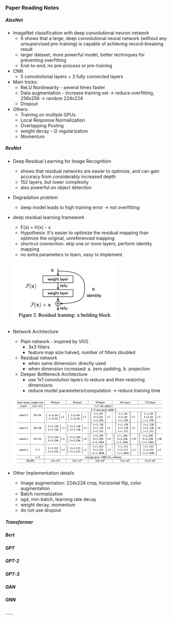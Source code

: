### Paper Reading Notes


##### AlexNet

- ImageNet classification with deep convolutional neuron network
  * It shows that a large, deep convolutional neural network (without any unsupervised pre-training) is capable of achieving record-breaking result
  * larger dataset, more powerful model, better techniques for preventing overfitting
  * End-to-end, no pre-process or pre-training
- CNN
  * 5 convolutional layers + 3 fully connected layers
- Main tricks:
  * ReLU Nonlinearity - several times faster
  * Data augmentation - increase training set -> reduce overfitting, 256x256 -> random 224x224
  * Dropout
- Others:
  * Training on multiple GPUs
  * Local Response Normalization
  * Overlapping Pooling
  * weight decay - l2 regularization
  * Momentum
  

##### ResNet

- Deep Residual Learning for Image Recognition
  * shows that residual networks are easier to optimize, and can gain accuracy from considerably increased depth
  * 152 layers, but lower complexity
  * also powerful on object detection


- Degradation problem
  * deep model leads to high training error -> not overfitting
- deep residual learning framework
  * F(x) = H(x) - x
  * Hypothesis: it's easier to optimize the residual mapping than optimize the original, unreferenced mapping 
  * shortcut connection: skip one or more layers, perform identity mapping
  * no extra parameters to learn, easy to implement

  ![img.png](images/resnet_1.png)


- Network Architecture
  - Plain network - inspired by VGG
    - 3x3 filters
    - feature map size halved, number of filters doubled
  - Residual network
    - when same dimension: directly used
    - when dimension increased: a. zero padding, b. projection
  - Deeper Bottleneck Architecture
    - use 1x1 convolution layers to reduce and then restoring dimensions
    - reduce model parameters/computation -> reduce training time

  ![img.png](images/resnet_2.png)


- Other Implementation details
  - Image augmentation: 224x224 crop, horizontal flip, color augmentation
  - Batch normalization
  - sgd, min-batch, learning rate decay
  - weight decay, momentum
  - do not use dropout
  

##### Transformer


##### Bert


##### GPT


##### GPT-2


##### GPT-3


##### GAN


##### GNN
......